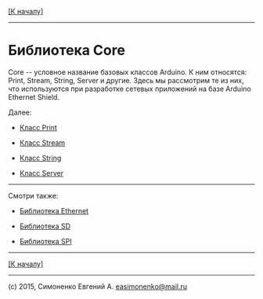 [\[К началу\]](/readme.markdown)

---

# Библиотека Core

Core -- условное название базовых классов Arduino. К ним относятся:
Print, Stream, String, Server и другие. Здесь мы рассмотрим те из них,
что используются при разработке сетевых приложений на базе
Arduino Ethernet Shield.

Далее:

* [Класс Print](/print-class.markdown)

* [Класс Stream](/stream-class.markdown)

* [Класс String](/string-class.markdown)

* [Класс Server](/server-class.markdown)

---

Смотри также:

* [Библиотека Ethernet](/ethernet-library.markdown)

* [Библиотека SD](/sd-library.markdown)

* [Библиотека SPI](/spi-library.markdown)

---

[\[К началу\]](/readme.markdown)

---

(c) 2015, Симоненко Евгений А. <easimonenko@mail.ru>
